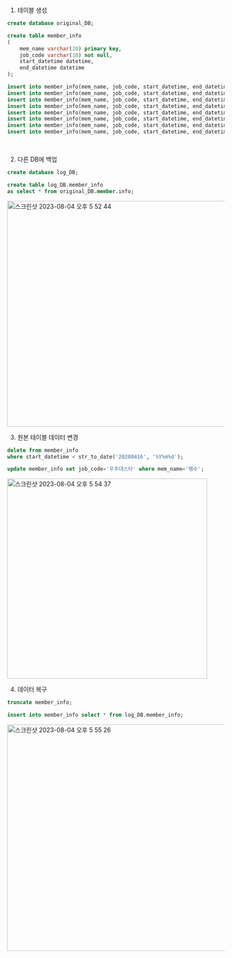 1. 테이블 생성 

```sql
create database original_DB;

create table member_info
(
	mem_name varchar(20) primary key, 
    job_code varchar(10) not null, 
    start_datetime datetime, 
	end_datetime datetime
);

insert into member_info(mem_name, job_code, start_datetime, end_datetime) values ('궁예','왕', str_to_date('20200401','%Y%m%d'), str_to_date('20210330','%Y%m%d'));
insert into member_info(mem_name, job_code, start_datetime, end_datetime) values ('사달라','외화벌이', str_to_date('20180401','%Y%m%d'), str_to_date('20220330','%Y%m%d'));
insert into member_info(mem_name, job_code, start_datetime, end_datetime) values ('이토히로부미','강도', str_to_date('20191231','%Y%m%d'), str_to_date('20200417','%Y%m%d'));
insert into member_info(mem_name, job_code, start_datetime, end_datetime) values ('펭수','웅변가', str_to_date('20210222','%Y%m%d'), str_to_date('20220331','%Y%m%d'));
insert into member_info(mem_name, job_code, start_datetime, end_datetime) values ('제프베조스','부자', str_to_date('20170321','%Y%m%d'), str_to_date('20311211','%Y%m%d'));
insert into member_info(mem_name, job_code, start_datetime, end_datetime) values ('한치두치세치네치','볶음밥볶음밥', str_to_date('20130102','%Y%m%d'), str_to_date('20200401','%Y%m%d')); 
insert into member_info(mem_name, job_code, start_datetime, end_datetime) values ('송강호','운전기사', str_to_date('20191230','%Y%m%d'), str_to_date('20210430','%Y%m%d'));
insert into member_info(mem_name, job_code, start_datetime, end_datetime) values ('정은','폭탄성애자', str_to_date('20200321','%Y%m%d'), str_to_date('20200413','%Y%m%d'));
```

<br>

2. 다른 DB에 백업

```sql
create database log_DB;

create table log_DB.member_info
as select * from original_DB.member.info;
```

<img width="522" alt="스크린샷 2023-08-04 오후 5 52 44" src="https://github.com/bokyung124/comento_DB/assets/53086873/cd306c10-d34f-4a51-b62b-6756220fc567">

<br>

3. 원본 테이블 데이터 변경

```sql
delete from member_info 
where start_datetime < str_to_date('20200416', '%Y%m%d');

update member_info set job_code='우주대스타' where mem_name='펭수';
```

<img width="463" alt="스크린샷 2023-08-04 오후 5 54 37" src="https://github.com/bokyung124/comento_DB/assets/53086873/dcb6183d-e0f5-4e1f-8781-b56d9b70ec21">

<br>

4. 데이터 복구

```sql
truncate member_info;

insert into member_info select * from log_DB.member_info;
```

<img width="524" alt="스크린샷 2023-08-04 오후 5 55 26" src="https://github.com/bokyung124/comento_DB/assets/53086873/4aa2b99e-653a-4697-beef-36d302d5857c">